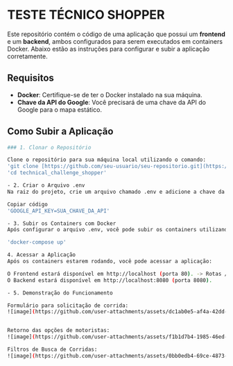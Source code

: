 # TESTE TÉCNICO SHOPPER

Este repositório contém o código de uma aplicação que possui um **frontend** e um **backend**, ambos configurados para serem executados em containers Docker. Abaixo estão as instruções para configurar e subir a aplicação corretamente.

## Requisitos

- **Docker**: Certifique-se de ter o Docker instalado na sua máquina.
- **Chave da API do Google**: Você precisará de uma chave da API do Google para o mapa estático.

## Como Subir a Aplicação

```bash
### 1. Clonar o Repositório

Clone o repositório para sua máquina local utilizando o comando:
'git clone [https://github.com/seu-usuario/seu-repositorio.git](https://github.com/RobertwilliamN/technical_challenge_shopper.git)'
'cd technical_challenge_shopper'

- 2. Criar o Arquivo .env 
Na raiz do projeto, crie um arquivo chamado .env e adicione a chave da API do Google para que o frontend consiga gerar os mapas corretamente:

Copiar código
'GOOGLE_API_KEY=SUA_CHAVE_DA_API'

- 3. Subir os Containers com Docker
Após configurar o arquivo .env, você pode subir os containers utilizando o Docker. Execute o comando abaixo:

'docker-compose up'

4. Acessar a Aplicação
Após os containers estarem rodando, você pode acessar a aplicação:

O Frontend estará disponível em http://localhost (porta 80). -> Rotas / and /history
O Backend estará disponível em http://localhost:8080 (porta 8080).

- 5. Demonstração do Funcionamento

Formulário para solicitação de corrida:
![image](https://github.com/user-attachments/assets/dc1ab0e5-af4a-42dd-aeb1-c58298535fbf)


Retorno das opções de motoristas:
![image](https://github.com/user-attachments/assets/f1b1d7b4-1985-46ed-b183-35086e60afae)

Filtros de Busca de Corridas:
![image](https://github.com/user-attachments/assets/0bb0edb4-69ce-4873-ad6d-415542ee002a)







